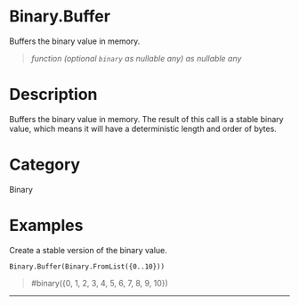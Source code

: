 ﻿# Binary.Buffer
Buffers the binary value in memory.
> _function (optional <code>binary</code> as nullable any) as nullable any_
# Description 
Buffers the binary value in memory.  The result of this call is a stable binary value, which means it will have a deterministic length and order of bytes.
# Category 
Binary
# Examples 
Create a stable version of the binary value.
```
Binary.Buffer(Binary.FromList({0..10}))
```
> #binary({0, 1, 2, 3, 4, 5, 6, 7, 8, 9, 10})
***
